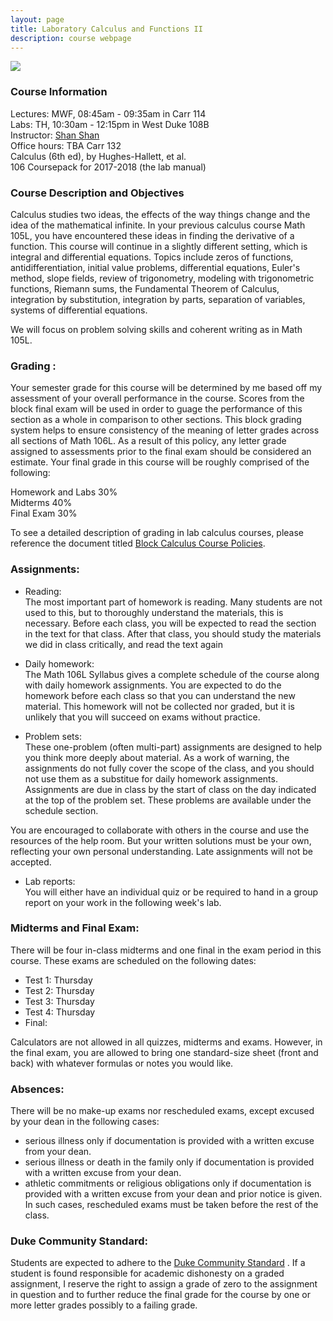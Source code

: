 ```yaml
---
layout: page
title: Laboratory Calculus and Functions II
description: course webpage
--- 
```


[<img src="/math106/images/needle.png" >](\math106\project\project.html)

### Course Information
Lectures: MWF, 08:45am - 09:35am in Carr 114 <br />
Labs: TH, 10:30am - 12:15pm in West Duke 108B <br />
Instructor: [Shan Shan](https://sshanshans.github.io)  <br>
Office hours: TBA Carr 132 <br>
Calculus (6th ed), by Hughes-Hallett, et al. <br>
106 Coursepack for 2017-2018 (the lab manual)
 
### Course Description and Objectives

Calculus studies two ideas, the effects of the way things change and the idea of the mathematical infinite. In your previous calculus course Math 105L, you have encountered these ideas in finding the derivative of a function. This course will continue in a slightly different setting, which is integral and differential equations. Topics include zeros of functions, antidifferentiation, initial value problems, differential equations, Euler's method, slope fields, review of trigonometry, modeling with trigonometric functions, Riemann sums, the Fundamental Theorem of Calculus, integration by substitution, integration by parts, separation of variables, systems of differential equations.

We will focus on problem solving skills and coherent writing as in Math 105L.

### Grading :
Your semester grade for this course will be determined by me based off my assessment of your overall performance in the course. Scores from the block final exam will be used in order to guage the performance of this section as a whole in comparison to other sections. This block grading system helps to ensure consistency of the meaning of letter grades across all sections of Math 106L. As a result of this policy, any letter grade assigned to assessments prior to the final exam should be considered an estimate. Your final grade in this course will be roughly comprised of the following: <br>

Homework and Labs 30% <br>
Midterms 40% <br>
Final Exam 30% <br>

To see a detailed description of grading in lab calculus courses, please reference the document titled [Block Calculus Course Policies](https://services.math.duke.edu/~jma/m212f2015/BlockCalculusCoursePolicies.pdf).

### Assignments:
* Reading: <br>
The most important part of homework is reading. Many students are not used to this, but to thoroughly understand the materials, this is necessary. Before each class, you will be expected to read the section in the text for that class. After that class, you should study the materials we did in class critically, and read the text again

* Daily homework: <br>
The Math 106L Syllabus gives a complete schedule of the course along with daily homework assignments. You are expected to do the homework before each class so that you can understand the new material. This homework will not be collected nor graded, but it is unlikely that you will succeed on exams without practice.

* Problem sets:  <br>
These one-problem (often multi-part) assignments are designed to help you think more deeply about material. As a work of warning, the assignments do not fully cover the scope of the class, and you should not use them as a substitue for daily homework assignments. Assignments are due in class by the start of class on the day indicated at the top of the problem set. These problems are available under the schedule section.

You are encouraged to collaborate with others in the course and use the resources of the help room. But your written solutions must be your own, reflecting your own personal understanding. Late assignments will not be accepted.

* Lab reports: <br>
You will either have an individual quiz or be required to hand in a group report on your work in the following week's lab. 

### Midterms and Final Exam:
There will be four in-class midterms and one final in the exam period in this course.  These exams are scheduled on the following dates:

*  Test 1: Thursday <br>
*  Test 2: Thursday <br>
*  Test 3: Thursday <br>
*  Test 4: Thursday <br>
*  Final:  <br>

Calculators are not allowed in all quizzes, midterms and exams. However, in the final exam, you are allowed to bring one standard-size sheet (front and back) with whatever formulas or notes you would like. 

### Absences:
There will be no make-up exams nor rescheduled exams, except excused by your dean in the following cases:

* serious illness only if documentation is provided with a written excuse from your dean. <br>
* serious illness or death in the family only if documentation is provided with a written excuse from your dean. <br>
* athletic commitments or religious obligations only if documentation is provided with a written excuse from your dean and prior notice is given. In such cases, rescheduled exams must be taken before the rest of the class.  

### Duke Community Standard: 
Students are expected to adhere to the [Duke Community Standard](http://integrity.duke.edu/new.html) . If a student is found responsible for academic dishonesty on a graded assignment, I reserve the right to assign a grade of zero to the assignment in question and to further reduce the final grade for the course by one or more letter grades possibly to a failing grade. 

